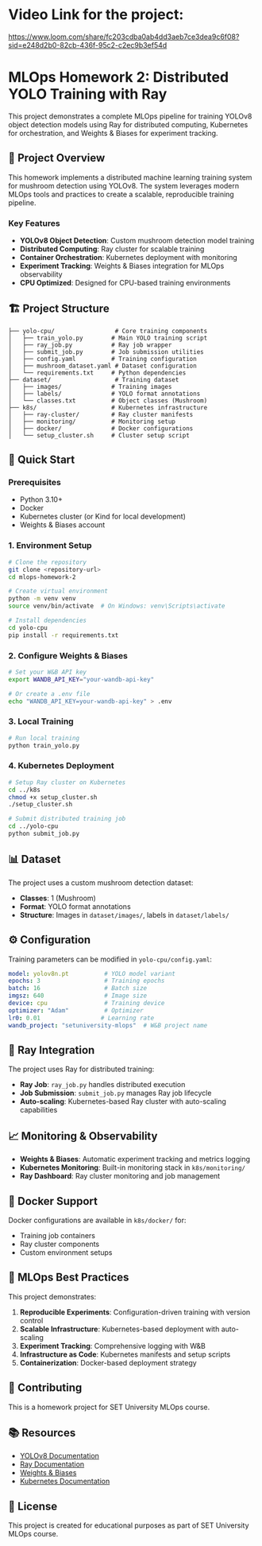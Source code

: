 # Video Link for the project:
https://www.loom.com/share/fc203cdba0ab4dd3aeb7ce3dea9c6f08?sid=e248d2b0-82cb-436f-95c2-c2ec9b3ef54d

# MLOps Homework 2: Distributed YOLO Training with Ray

This project demonstrates a complete MLOps pipeline for training YOLOv8 object detection models using Ray for distributed computing, Kubernetes for orchestration, and Weights & Biases for experiment tracking.

## 🎯 Project Overview

This homework implements a distributed machine learning training system for mushroom detection using YOLOv8. The system leverages modern MLOps tools and practices to create a scalable, reproducible training pipeline.

### Key Features

- **YOLOv8 Object Detection**: Custom mushroom detection model training
- **Distributed Computing**: Ray cluster for scalable training
- **Container Orchestration**: Kubernetes deployment with monitoring
- **Experiment Tracking**: Weights & Biases integration for MLOps observability
- **CPU Optimized**: Designed for CPU-based training environments

## 🏗️ Project Structure

```
├── yolo-cpu/                 # Core training components
│   ├── train_yolo.py        # Main YOLO training script
│   ├── ray_job.py           # Ray job wrapper
│   ├── submit_job.py        # Job submission utilities
│   ├── config.yaml          # Training configuration
│   ├── mushroom_dataset.yaml # Dataset configuration
│   └── requirements.txt     # Python dependencies
├── dataset/                  # Training dataset
│   ├── images/              # Training images
│   ├── labels/              # YOLO format annotations
│   └── classes.txt          # Object classes (Mushroom)
├── k8s/                     # Kubernetes infrastructure
│   ├── ray-cluster/         # Ray cluster manifests
│   ├── monitoring/          # Monitoring setup
│   ├── docker/              # Docker configurations
│   └── setup_cluster.sh     # Cluster setup script
```

## 🚀 Quick Start

### Prerequisites

- Python 3.10+
- Docker
- Kubernetes cluster (or Kind for local development)
- Weights & Biases account

### 1. Environment Setup

```bash
# Clone the repository
git clone <repository-url>
cd mlops-homework-2

# Create virtual environment
python -m venv venv
source venv/bin/activate  # On Windows: venv\Scripts\activate

# Install dependencies
cd yolo-cpu
pip install -r requirements.txt
```

### 2. Configure Weights & Biases

```bash
# Set your W&B API key
export WANDB_API_KEY="your-wandb-api-key"

# Or create a .env file
echo "WANDB_API_KEY=your-wandb-api-key" > .env
```

### 3. Local Training

```bash
# Run local training
python train_yolo.py
```

### 4. Kubernetes Deployment

```bash
# Setup Ray cluster on Kubernetes
cd ../k8s
chmod +x setup_cluster.sh
./setup_cluster.sh

# Submit distributed training job
cd ../yolo-cpu
python submit_job.py
```

## 📊 Dataset

The project uses a custom mushroom detection dataset:

- **Classes**: 1 (Mushroom)
- **Format**: YOLO format annotations
- **Structure**: Images in `dataset/images/`, labels in `dataset/labels/`

## ⚙️ Configuration

Training parameters can be modified in `yolo-cpu/config.yaml`:

```yaml
model: yolov8n.pt          # YOLO model variant
epochs: 3                  # Training epochs
batch: 16                  # Batch size
imgsz: 640                 # Image size
device: cpu                # Training device
optimizer: "Adam"          # Optimizer
lr0: 0.01                 # Learning rate
wandb_project: "setuniversity-mlops"  # W&B project name
```

## 🔧 Ray Integration

The project uses Ray for distributed training:

- **Ray Job**: `ray_job.py` handles distributed execution
- **Job Submission**: `submit_job.py` manages Ray job lifecycle
- **Auto-scaling**: Kubernetes-based Ray cluster with auto-scaling capabilities

## 📈 Monitoring & Observability

- **Weights & Biases**: Automatic experiment tracking and metrics logging
- **Kubernetes Monitoring**: Built-in monitoring stack in `k8s/monitoring/`
- **Ray Dashboard**: Ray cluster monitoring and job management

## 🐳 Docker Support

Docker configurations are available in `k8s/docker/` for:
- Training job containers
- Ray cluster components
- Custom environment setups

## 📝 MLOps Best Practices

This project demonstrates:

1. **Reproducible Experiments**: Configuration-driven training with version control
2. **Scalable Infrastructure**: Kubernetes-based deployment with auto-scaling
3. **Experiment Tracking**: Comprehensive logging with W&B
4. **Infrastructure as Code**: Kubernetes manifests and setup scripts
5. **Containerization**: Docker-based deployment strategy

## 🤝 Contributing

This is a homework project for SET University MLOps course.

## 📚 Resources

- [YOLOv8 Documentation](https://docs.ultralytics.com/)
- [Ray Documentation](https://docs.ray.io/)
- [Weights & Biases](https://wandb.ai/)
- [Kubernetes Documentation](https://kubernetes.io/docs/)

## 📄 License

This project is created for educational purposes as part of SET University MLOps course.
